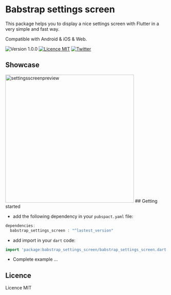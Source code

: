 # Babstrap settings screen
This package helps you to display a nice settings screen with Flutter in a very simple and fast way.

Compatible with Android & iOS & Web.  

![Version 1.0.0](https://img.shields.io/badge/pub-v0.0.1-orange) [![Licence MIT](https://img.shields.io/apm/l/vim-mode)](https://choosealicense.com/licenses/mit) [![Twitter](https://img.shields.io/twitter/url?style=social&url=https%3A%2F%2Ftwitter.com%2FBabacar51193320)](https://twitter.com/ndongbabacar100)

## Showcase
<img width="400" alt="settingsscreenpreview" src="https://user-images.githubusercontent.com/65053170/128450473-7a71ecd5-576b-4a93-b9b3-8bb95f6ac304.png">
## Getting started

* add the following dependency in your `pubspact.yaml` file:
``` dart
dependencies:
  babstrap_settings_screen : "^lastest_version"
```
* add import in your `dart` code:
```dart
import 'package:babstrap_settings_screen/babstrap_settings_screen.dart';
```
* Complete example
...

## Licence
Licence MIT